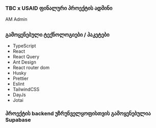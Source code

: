 ### TBC x USAID ფინალური პროექტის ადმინი

AM Admin

##

### გამოყენებული ტექნოლოგიები / პაკეტები

- TypeScript
- React
- React Query
- Ant Design
- React router dom
- Husky
- Prettier
- Eslint
- TailwindCSS
- DayJs
- Jotai

### პროექტის backend უზრუნველყოფისთვის გამოყენებულია Supabase
